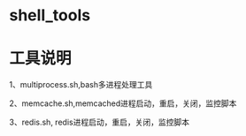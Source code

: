 # shell_tools

# 工具说明

1、multiprocess.sh,bash多进程处理工具

2、memcache.sh,memcached进程启动，重启，关闭，监控脚本

3、redis.sh, redis进程启动，重启，关闭，监控脚本

